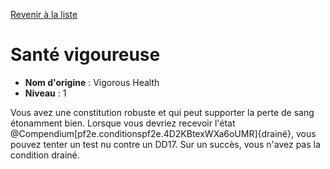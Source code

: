[Revenir à la liste](list.md)

# Santé vigoureuse

 * **Nom d'origine** : Vigorous Health
 * **Niveau** : 1


<p><span id="ctl00_MainContent_DetailedOutput">Vous avez une constitution robuste et qui peut supporter la perte de sang étonamment bien. Lorsque vous devriez recevoir l'état @Compendium[pf2e.conditionspf2e.4D2KBtexWXa6oUMR]{drainé}, vous pouvez tenter un test nu contre un DD17. Sur un succès, vous n'avez pas la condition drainé.&nbsp;</span></p>